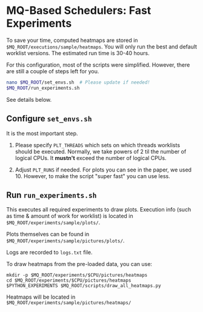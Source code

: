 # MQ-Based Schedulers: Fast Experiments
To save your time, computed heatmaps are stored in `$MQ_ROOT/executions/sample/heatmaps`.
You will only run the best and default worklist versions. The estimated run time is
30-40 hours.

For this configuration, most of the scripts were simplified.
However, there are still a couple of steps left for you.

```bash
nano $MQ_ROOT/set_envs.sh  # Please update if needed!
$MQ_ROOT/run_experiments.sh
```
See details below.

## Configure `set_envs.sh`
It is the most important step. 
1. Please specify `PLT_THREADS` 
which sets on which threads worklists should be executed. Normally, we take 
powers of 2 til the number of logical CPUs. It **mustn't** exceed the number of logical CPUs.

2. Adjust `PLT_RUNS` if needed. For plots you can see in the paper, we used 10. 
However, to make the script "super fast" you can use less.

## Run `run_experiments.sh`  
This executes all required experiments to draw plots.
Execution info (such as time & amount of work for worklist) is located in `$MQ_ROOT/experiments/sample/plots/`.

Plots themselves can be found in `$MQ_ROOT/experiments/sample/pictures/plots/`.

Logs are recorded to `logs.txt` file.

To draw heatmaps from the pre-loaded data, you can use:
```
mkdir -p $MQ_ROOT/experiments/$CPU/pictures/heatmaps
cd $MQ_ROOT/experiments/$CPU/pictures/heatmaps
$PYTHON_EXPERIMENTS $MQ_ROOT/scripts/draw_all_heatmaps.py
```
Heatmaps will be located in `$MQ_ROOT/experiments/sample/pictures/heatmaps/`